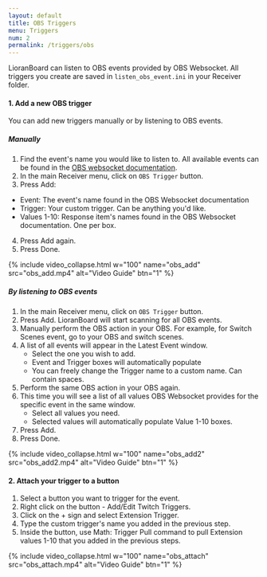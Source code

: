 ```yaml
---
layout: default
title: OBS Triggers
menu: Triggers
num: 2
permalink: /triggers/obs
---
```

LioranBoard can listen to OBS events provided by OBS Websocket. All triggers you create are saved in `listen_obs_event.ini` in your Receiver folder. 

#### 1. Add a new OBS trigger 
You can add new triggers manually or by listening to OBS events.   

##### Manually 
1. Find the event's name you would like to listen to. All available events can be found in the [OBS websocket documentation](https://github.com/Palakis/obs-websocket/blob/4.x-current/docs/generated/protocol.md#events).
2. In the main Receiver menu, click on `OBS Trigger` button.
3. Press Add: 
  - Event: The event's name found in the OBS Websocket documentation
  - Trigger: Your custom trigger. Can be anything you'd like.
  - Values 1-10: Response item's names found in the OBS Websocket documentation. One per box.
4. Press Add again. 
5. Press Done. 
    
{% include video_collapse.html w="100" name="obs_add" src="obs_add.mp4" alt="Video Guide" btn="1" %}

##### By listening to OBS events
1. In the main Receiver menu, click on `OBS Trigger` button.
2. Press Add. LioranBoard will start scanning for all OBS events. 
3. Manually perform the OBS action in your OBS. For example, for Switch Scenes event, go to your OBS and switch scenes. 
4. A list of all events will appear in the Latest Event window. 
   - Select the one you wish to add.
   - Event and Trigger boxes will automatically populate
   - You can freely change the Trigger name to a custom name. Can contain spaces. 
5. Perform the same OBS action in your OBS again. 
6. This time you will see a list of all values OBS Websocket provides for the specific event in the same window.
   - Select all values you need. 
   - Selected values will automatically populate Value 1-10 boxes. 
7. Press Add. 
8. Press Done.

{% include video_collapse.html w="100" name="obs_add2" src="obs_add2.mp4" alt="Video Guide" btn="1" %}


#### 2. Attach your trigger to a button 
1. Select a button you want to trigger for the event. 
2. Right click on the button - Add/Edit Twitch Triggers.
3. Click on the + sign and select Extension Trigger.
7. Type the custom trigger's name you added in the previous step. 
8. Inside the button, use Math: Trigger Pull command to pull Extension values 1-10 that you added in the previous steps.

{% include video_collapse.html w="100" name="obs_attach" src="obs_attach.mp4" alt="Video Guide" btn="1" %}